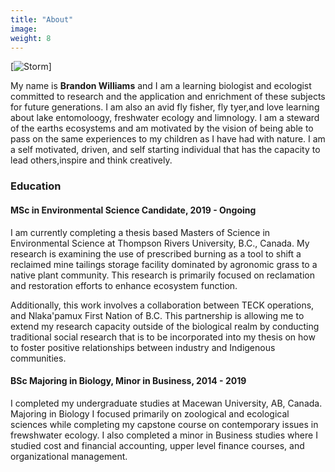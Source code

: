 ```yaml
---
title: "About"
image: 
weight: 8
---
```

[![Storm](img/brandon.jpg)]

My name is **Brandon Williams** and I am a learning biologist and ecologist committed to research and the application and enrichment of these subjects for future generations. I am also an avid fly fisher, fly tyer,and love learning about lake entomoloogy, freshwater ecology and limnology.  I am a steward of the earths ecosystems and am motivated by the vision of being able to pass on the same experiences to my children as I have had with nature. I am a self motivated, driven, and self starting individual that has the capacity to lead others,inspire and think creatively.


### Education


#### MSc in Environmental Science Candidate, 2019 - Ongoing

I am currently completing a thesis based Masters of Science in Environmental Science at Thompson Rivers University, B.C., Canada. My research is examining the use of prescribed burning as a tool to shift a reclaimed mine tailings storage facility dominated by agronomic grass to a native plant community. This research is primarily focused on reclamation and restoration efforts to enhance ecosystem function.

Additionally, this work involves a collaboration between TECK operations, and Nlaka'pamux First Nation of B.C. This partnership is allowing me to extend my research capacity outside of the biological realm by conducting traditional social research that is to be incorporated into my thesis on how to foster positive relationships between industry and Indigenous communities.

#### BSc Majoring in Biology, Minor in Business, 2014 - 2019

I completed my undergraduate studies at Macewan University, AB, Canada. Majoring in Biology I focused primarily on zoological and ecological sciences while completing my capstone course on contemporary issues in frewshwater ecology. I also completed a minor in Business studies where I studied cost and financial accounting, upper level finance courses, and organizational management. 
